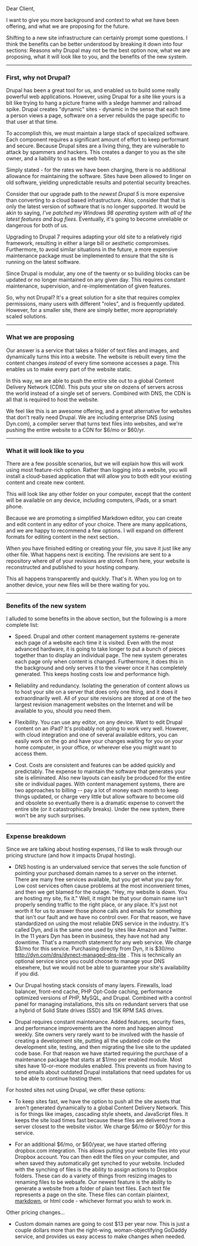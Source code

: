 Dear Client,

I want to give you more background and context to what we have been offering, and what we are proposing for the future.

Shifting to a new site infrastructure can certainly prompt some questions. I think the benefits can be better understood by breaking it down into four sections: Reasons why Drupal may not be the best option now, what we are proposing, what it will look like to you, and the benefits of the new system.

___

### First, why not Drupal?

Drupal has been a great tool for us, and enabled us to build some really powerful web applications. However, using Drupal for a site like yours is a bit like trying to hang a picture frame with a sledge hammer and railroad spike. Drupal creates "dynamic" sites - dynamic in the sense that each time a person views a page, software on a server rebuilds the page specific to that user at that time.

To accomplish this, we must maintain a large stack of specialized software. Each component requires a significant amount of effort to keep performant and secure. Because Drupal sites are a living thing, they are vulnerable to attack by spammers and hackers. This creates a danger to you as the site owner, and a liability to us as the web host.

Simply stated - for the rates we have been charging, there is no additional allowance for maintaining the software. Sites have been allowed to linger on old software, yielding unpredictable results and potential security breaches.

Consider that our upgrade path to the *newest Drupal 5* is more expensive than converting to a cloud based infrastructure. Also, consider that that is only the latest version of software that is no longer supported. It would be akin to saying, *I've patched my Windows 98 operating system with all of the latest features and bug fixes*. Eventually, it's going to become unreliable or dangerous for both of us.

Upgrading to Drupal 7 requires adapting your old site to a relatively rigid framework, resulting in either a large bill or aesthetic compromises. Furthermore, to avoid similar situations in the future, a more expensive maintenance package must be implemented to ensure that the site is running on the latest software.

Since Drupal is modular, any one of the twenty or so building blocks can be updated or no longer maintained on any given day. This requires constant maintenance, supervision, and re-implementation of given features.

So, why not Drupal? It's a great solution for a site that requires complex permissions, many users with different "roles", and is frequently updated. However, for a smaller site, there are simply better, more appropriately scaled solutions.

___

### What we are proposing

Our answer is a service that takes a folder of text files and images, and dynamically turns this into a website. The website is rebuilt every time the content changes *instead* of every time someone accesses a page. This enables us to make every part of the website static.

In this way, we are able to push the entire site out to a global Content Delivery Network (CDN). This puts your site on dozens of servers across the world instead of a single set of servers. Combined with DNS, the CDN is all that is required to host the website.

We feel like this is an awesome offering, and a great alternative for websites that don't really need Drupal. We are including enterprise DNS (using Dyn.com), a compiler server that turns text files into websites, and we're pushing the entire website to a CDN for $6/mo or $60/yr.

___

### What it will look like to you

There are a few possible scenarios, but we will explain how this will work using most feature-rich option. Rather than logging into a website, you will install a cloud-based application that will allow you to both edit your existing content and create new content.

This will look like any other folder on your computer, except that the content will be available on any device, including computers, iPads, or a smart phone.

Because we are promoting a simplified Markdown editor, you can create and edit content in any editor of your choice. There are many applications, and we are happy to recommend a few options. I will expand on different formats for editing content in the next section.

When you have finished editing or creating your file, you save it just like any other file. What happens next is exciting. The revisions are sent to a repository where *all* of your revisions are stored. From here, your website is reconstructed and published to your hosting company.

This all happens transparently and quickly. That's it. When you log on to another device, your new files will be there waiting for you.

___

### Benefits of the new system

I alluded to some benefits in the above section, but the following is a more complete list:

- Speed. Drupal and other content management systems re-generate each page of a website each time it is visited. Even with the most advanced hardware, it is going to take longer to put a bunch of pieces together than to display an individual page. The new system generates each page only when content is changed. Furthermore, it does this in the background and only serves it to the viewer once it has completely generated. This keeps hosting costs low and performance high.

- Reliability and redundancy. Isolating the generation of content allows us to host your site on a server that does only one thing, and it does it extraordinarily well. All of your site revisions are stored at one of the two largest revision management websites on the Internet and will be available to you, should you need them. 

- Flexibility. You can use any editor, on any device. Want to edit Drupal content on an iPad? It's probably not going to work very well. However, with cloud integration and one of several available editors, you can easily work on the go and have your changes waiting for you on your home computer, in your office, or wherever else you might want to access them.

- Cost. Costs are consistent and features can be added quickly and predictably. The expense to maintain the software that generates your site is eliminated. Also new layouts can easily be produced for the entire site or individual pages. With content management systems, there are two approaches to billing -- pay a lot of money each month to keep things updated, or charge very little but allow software to become old and obsolete so eventually there is a dramatic expense to convert the entire site (or it catastrophically breaks). Under the new system, there won't be any such surprises.

___

### Expense breakdown

Since we are talking about hosting expenses, I'd like to walk through our pricing structure (and how it impacts Drupal hosting).

* DNS hosting is an undervalued service that serves the sole function of pointing your purchased domain names to a server on the internet. There are many free services available, but you get what you pay for. Low cost services often cause problems at the most inconvenient times, and then we get blamed for the outage. "Hey, my website is down. You are hosting my site, fix it." Well, it might be that your domain name isn't properly sending traffic to the right place, or any place. It's just not worth it for us to answer those phone calls and emails for something that isn't our fault and we have no control over. For that reason, we have standardized on using the most reliable DNS service in the industry. It's called Dyn, and is the same one used by sites like Amazon and Twitter. In the 11 years Dyn has been in business, they have not had any downtime. That's a mammoth statement for any web service. We charge $3/mo for this service. Purchasing directly from Dyn, it is $30/mo http://dyn.com/dns/dynect-managed-dns-lite . This is technically an optional service since you could choose to manage your DNS elsewhere, but we would not be able to guarantee your site's availability if you did.

* Our Drupal hosting stack consists of many layers. Firewalls, load balancer, front-end cache, PHP Opt-Code caching, performance optimized versions of PHP, MySQL, and Drupal. Combined with a control panel for managing installations, this sits on redundant servers that use a hybrid of Solid State drives (SSD) and 15K RPM SAS drives.

* Drupal requires constant maintenance. Added features, security fixes, and performance improvements are the norm and happen almost weekly. Site owners very rarely want to be involved with the hassle of creating a development site, putting all the updated code on the development site, testing, and then migrating the live site to the updated code base. For that reason we have started requiring the purchase of a maintenance package that starts at $1/mo per enabled module. Most sites have 10-or-more modules enabled. This prevents us from having to send emails about outdated Drupal installations that need updates for us to be able to continue hosting them.

For hosted sites not using Drupal, we offer these options:

* To keep sites fast, we have the option to push all the site assets that aren't generated dynamically to a global Content Delivery Network. This is for things like images, cascading style sheets, and JavaScript files. It keeps the site load times fast because these files are delivered from a server closest to the website visitor. We charge $6/mo or $60/yr for this service.

* For an additional $6/mo, or $60/year, we have started offering dropbox.com integration. This allows putting your website files into your Dropbox account. You can then edit the files on your computer, and when saved they automatically get synched to your website. Included with the synching of files is the ability to assign actions to Dropbox folders. These can do a variety of things from resizing images to renaming files to be websafe. Our newest feature is the ability to generate a website from a folder of plain text files. Each text file represents a page on the site. These files can contain plaintext, [markdown](), or html code - whichever format you wish to work in.

Other pricing changes...

* Custom domain names are going to cost $13 per year now. This is just a couple dollars more than the right-wing, woman-objectifying GoDaddy service, and provides us easy access to make changes when needed.
